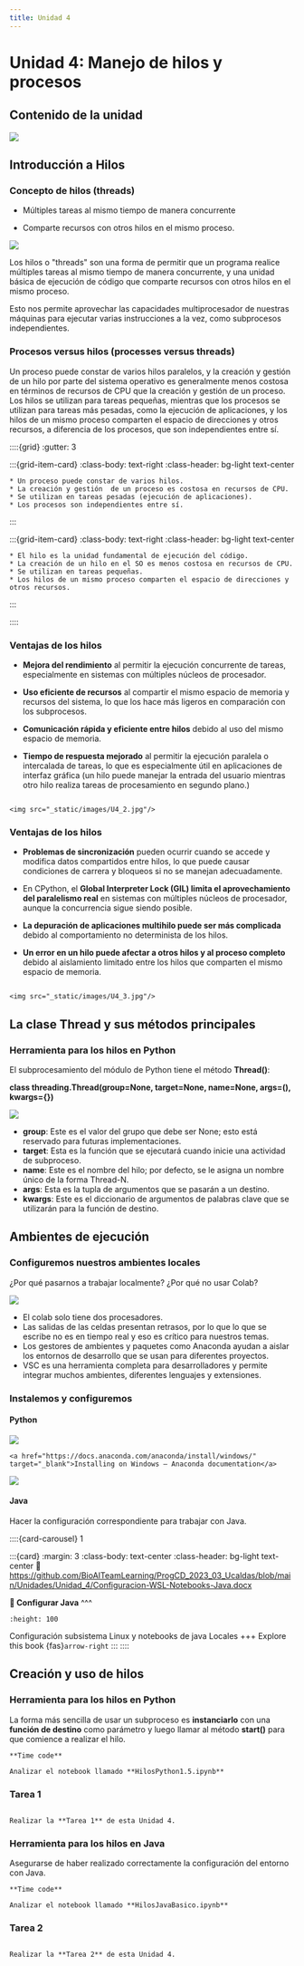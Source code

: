 ```yaml
---
title: Unidad 4
---
```

# Unidad 4: Manejo de hilos y procesos

## Contenido de la unidad

<img src="_static/images/contenidoU4.png"/>

## Introducción a Hilos

### Concepto de hilos (threads)

* Múltiples tareas al mismo tiempo de manera concurrente

* Comparte recursos con otros hilos en el mismo proceso.

<img src="_static/images/U4_1.jpg"/>

Los hilos o "threads" son una forma de permitir que un programa realice múltiples tareas al mismo tiempo de manera concurrente, y una unidad básica de ejecución de código que comparte recursos con otros hilos en el mismo proceso. 

Esto nos permite aprovechar las capacidades multiprocesador de nuestras máquinas para ejecutar varias instrucciones a la vez, como subprocesos independientes.

### Procesos versus hilos (processes versus threads)

Un proceso puede constar de varios hilos paralelos, y la creación y gestión de un hilo por parte del sistema operativo es generalmente menos costosa en términos de recursos de CPU que la creación y gestión de un proceso. Los hilos se utilizan para tareas pequeñas, mientras que los procesos se utilizan para tareas más pesadas, como la ejecución de aplicaciones, y los hilos de un mismo proceso comparten el espacio de direcciones y otros recursos, a diferencia de los procesos, que son independientes entre sí.

::::{grid}
:gutter: 3

:::{grid-item-card}
:class-body: text-right
:class-header: bg-light text-center
```{dropdown} Procesos
* Un proceso puede constar de varios hilos.
* La creación y gestión  de un proceso es costosa en recursos de CPU.
* Se utilizan en tareas pesadas (ejecución de aplicaciones).
* Los procesos son independientes entre sí.

```
:::

:::{grid-item-card}
:class-body: text-right
:class-header: bg-light text-center
```{dropdown} Hilos
* El hilo es la unidad fundamental de ejecución del código.
* La creación de un hilo en el SO es menos costosa en recursos de CPU.
* Se utilizan en tareas pequeñas.
* Los hilos de un mismo proceso comparten el espacio de direcciones y otros recursos.
```
:::

::::

### Ventajas de los hilos

- **Mejora del rendimiento** al permitir la ejecución concurrente de tareas, especialmente en sistemas con múltiples núcleos de procesador.

- **Uso eficiente de recursos** al compartir el mismo espacio de memoria y recursos del sistema, lo que los hace más ligeros en comparación con los subprocesos.

- **Comunicación rápida y eficiente entre hilos** debido al uso del mismo espacio de memoria.

- **Tiempo de respuesta mejorado** al permitir la ejecución paralela o intercalada de tareas, lo que es especialmente útil en aplicaciones de interfaz gráfica (un hilo puede manejar la entrada del usuario mientras otro hilo realiza tareas de procesamiento en segundo plano.)

```{dropdown} Ventajas

<img src="_static/images/U4_2.jpg"/>

```

### Ventajas de los hilos
- **Problemas de sincronización** pueden ocurrir cuando se accede y modifica datos compartidos entre hilos, lo que puede causar condiciones de carrera y bloqueos si no se manejan adecuadamente.

- En CPython, el **Global Interpreter Lock (GIL) limita el aprovechamiento del paralelismo real** en sistemas con múltiples núcleos de procesador, aunque la concurrencia sigue siendo posible.

- **La depuración de aplicaciones multihilo puede ser más complicada** debido al comportamiento no determinista de los hilos.

- **Un error en un hilo puede afectar a otros hilos y al proceso completo** debido al aislamiento limitado entre los hilos que comparten el mismo espacio de memoria.

```{dropdown} Desventajas

<img src="_static/images/U4_3.jpg"/>

```

## La clase Thread y sus métodos principales

### Herramienta para los hilos en Python
El subprocesamiento del módulo de Python tiene el método **Thread()**:


**class threading.Thread(group=None, target=None, name=None, args=(), kwargs={})**

<img src="_static/images/U4_4.jpg"/>

* **group**: Este es el valor del grupo que debe ser None; esto está reservado para futuras implementaciones.
* **target**: Esta es la función que se ejecutará cuando inicie una actividad de subproceso.
* **name**: Este es el nombre del hilo; por defecto, se le asigna un nombre único de la forma Thread-N.
* **args**: Esta es la tupla de argumentos que se pasarán a un destino.
* **kwargs**: Este es el diccionario de argumentos de palabras clave que se utilizarán para la función de destino.


## Ambientes de ejecución
### Configuremos nuestros ambientes locales
¿Por qué pasarnos a trabajar localmente? ¿Por qué no usar Colab?

<img src="_static/images/U4_5.jpg"/>

- El colab solo tiene dos procesadores.
- Las salidas de las celdas presentan retrasos, por lo que lo que se escribe no es en tiempo real y eso es crítico para nuestros temas.
- Los gestores de ambientes y paquetes como Anaconda ayudan a aislar los entornos de desarrollo que se usan para diferentes proyectos.
- VSC es una herramienta completa para desarrolladores y permite integrar muchos ambientes, diferentes lenguajes y extensiones.

### Instalemos y configuremos
#### Python
<img src="_static/images/U4_6.jpg"/>

```{tip}
<a href="https://docs.anaconda.com/anaconda/install/windows/" target="_blank">Installing on Windows — Anaconda documentation</a>
```

<img src="_static/images/U4_7.jpg"/>

#### Java
Hacer la configuración correspondiente para trabajar con Java.

::::{card-carousel} 1

:::{card}
:margin: 3
:class-body: text-center
:class-header: bg-light text-center
:link: https://github.com/BioAITeamLearning/ProgCD_2023_03_Ucaldas/blob/main/Unidades/Unidad_4/Configuracion-WSL-Notebooks-Java.docx

**💬 Configurar Java**
^^^
```{image} https://gcloud.devoteam.com/wp-content/uploads/sites/32/2021/08/Google_Docs_logo_2014-2020.svg.png
:height: 100
```

Configuración subsistema Linux y notebooks de java Locales
+++
Explore this book {fas}`arrow-right`
:::
::::

## Creación y uso de hilos
### Herramienta para los hilos en Python

La forma más sencilla de usar un subproceso es **instanciarlo** con una **función de destino** como parámetro y luego llamar al método **start()** para que comience a realizar el hilo. 

```{note}
**Time code**

Analizar el notebook llamado **HilosPython1.5.ipynb**

```

### Tarea 1
```{note}

Realizar la **Tarea 1** de esta Unidad 4.

```

### Herramienta para los hilos en Java
Asegurarse de haber realizado correctamente la configuración del entorno con Java.

```{note}
**Time code**

Analizar el notebook llamado **HilosJavaBasico.ipynb**

```
### Tarea 2
```{note}

Realizar la **Tarea 2** de esta Unidad 4.

```

